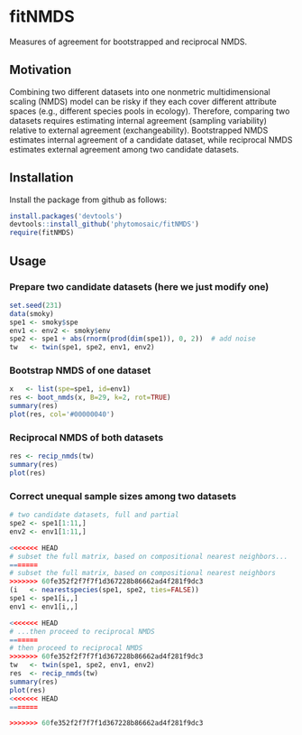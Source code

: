 # fitNMDS
Measures of agreement for bootstrapped and reciprocal NMDS.


## Motivation

Combining two different datasets into one nonmetric multidimensional scaling (NMDS) model can be risky if they each cover different
attribute spaces (e.g., different species pools in ecology). Therefore, comparing two datasets requires estimating internal agreement
(sampling variability) relative to external agreement (exchangeability). Bootstrapped NMDS estimates internal agreement of a candidate dataset, while 
reciprocal NMDS estimates external agreement among two candidate datasets.


## Installation

Install the package from github as follows:
```r
install.packages('devtools')
devtools::install_github('phytomosaic/fitNMDS')
require(fitNMDS)
```


## Usage

### Prepare two candidate datasets (here we just modify one)
```r
set.seed(231)
data(smoky)
spe1 <- smoky$spe
env1 <- env2 <- smoky$env
spe2 <- spe1 + abs(rnorm(prod(dim(spe1)), 0, 2))  # add noise
tw   <- twin(spe1, spe2, env1, env2)
```

### Bootstrap NMDS of one dataset
```r
x   <- list(spe=spe1, id=env1)
res <- boot_nmds(x, B=29, k=2, rot=TRUE)
summary(res)
plot(res, col='#00000040')
```


### Reciprocal NMDS of both datasets
```r
res <- recip_nmds(tw)
summary(res)
plot(res)
```


### Correct unequal sample sizes among two datasets
```r
# two candidate datasets, full and partial
spe2 <- spe1[1:11,]
env2 <- env1[1:11,]

<<<<<<< HEAD
# subset the full matrix, based on compositional nearest neighbors...
=======
# subset the full matrix, based on compositional nearest neighbors
>>>>>>> 60fe352f2f7f7f1d367228b86662ad4f281f9dc3
(i   <- nearestspecies(spe1, spe2, ties=FALSE))
spe1 <- spe1[i,,]
env1 <- env1[i,,]

<<<<<<< HEAD
# ...then proceed to reciprocal NMDS
=======
# then proceed to reciprocal NMDS
>>>>>>> 60fe352f2f7f7f1d367228b86662ad4f281f9dc3
tw   <- twin(spe1, spe2, env1, env2)
res  <- recip_nmds(tw)
summary(res)
plot(res)
<<<<<<< HEAD
=======

>>>>>>> 60fe352f2f7f7f1d367228b86662ad4f281f9dc3
```

